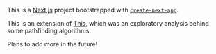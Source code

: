 This is a [Next.js](https://nextjs.org/) project bootstrapped with [`create-next-app`](https://github.com/vercel/next.js/tree/canary/packages/create-next-app).

This is an extension of [This](https://github.com/petersim1/pathfinding), which was an exploratory analysis behind some pathfinding algorithms.

Plans to add more in the future!

